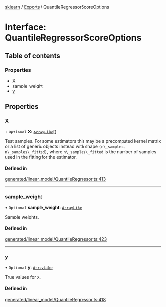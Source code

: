 [sklearn](../readme.md) / [Exports](../modules.md) / QuantileRegressorScoreOptions

# Interface: QuantileRegressorScoreOptions

## Table of contents

### Properties

- [X](QuantileRegressorScoreOptions.md#x)
- [sample\_weight](QuantileRegressorScoreOptions.md#sample_weight)
- [y](QuantileRegressorScoreOptions.md#y)

## Properties

### X

• `Optional` **X**: [`ArrayLike`](../modules.md#arraylike)[]

Test samples. For some estimators this may be a precomputed kernel matrix or a list of generic objects instead with shape `(n\_samples, n\_samples\_fitted)`, where `n\_samples\_fitted` is the number of samples used in the fitting for the estimator.

#### Defined in

[generated/linear_model/QuantileRegressor.ts:413](https://github.com/transitive-bullshit/scikit-learn-ts/blob/367336a/packages/sklearn/src/generated/linear_model/QuantileRegressor.ts#L413)

___

### sample\_weight

• `Optional` **sample\_weight**: [`ArrayLike`](../modules.md#arraylike)

Sample weights.

#### Defined in

[generated/linear_model/QuantileRegressor.ts:423](https://github.com/transitive-bullshit/scikit-learn-ts/blob/367336a/packages/sklearn/src/generated/linear_model/QuantileRegressor.ts#L423)

___

### y

• `Optional` **y**: [`ArrayLike`](../modules.md#arraylike)

True values for `X`.

#### Defined in

[generated/linear_model/QuantileRegressor.ts:418](https://github.com/transitive-bullshit/scikit-learn-ts/blob/367336a/packages/sklearn/src/generated/linear_model/QuantileRegressor.ts#L418)

